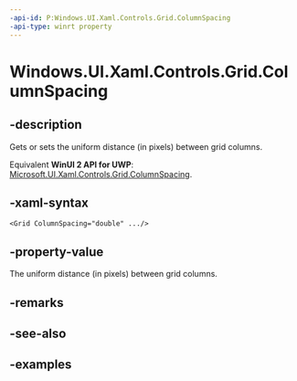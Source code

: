 ```yaml
---
-api-id: P:Windows.UI.Xaml.Controls.Grid.ColumnSpacing
-api-type: winrt property
---
```


<!-- Property syntax.
public double ColumnSpacing { get;  set; }
-->

# Windows.UI.Xaml.Controls.Grid.ColumnSpacing

## -description

Gets or sets the uniform distance (in pixels) between grid columns.

Equivalent **WinUI 2 API for UWP**: [Microsoft.UI.Xaml.Controls.Grid.ColumnSpacing](/windows/winui/api/microsoft.ui.xaml.controls.grid.columnspacing).

## -xaml-syntax

```xaml
<Grid ColumnSpacing="double" .../>
```

## -property-value

The uniform distance (in pixels) between grid columns.

## -remarks

## -see-also

## -examples

